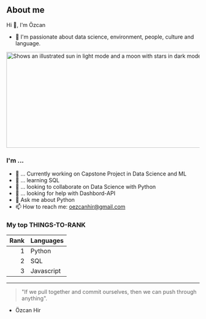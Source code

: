  ## About me
 

<!-- TO DO: add more details about me later -->


 Hi 👋, I'm Özcan
- 🥰 I'm passionate about data science, environment, people, culture and language.
<picture>
  <source media="(prefers-color-scheme: dark)" srcset="https://cdn.pixabay.com/photo/2014/10/29/12/07/robot-507811_960_720.jpg">
  <source media="(prefers-color-scheme: light)" srcset="https://cdn.pixabay.com/photo/2014/10/29/12/07/robot-507811_960_720.jpg">
  <img alt="Shows an illustrated sun in light mode and a moon with stars in dark mode."https://cdn.pixabay.com/photo/2014/10/29/12/07/robot-507811_960_720.jpg" width="700" height="250">
</picture>



### I'm ...

- 🔭 ...  Currently working on Capstone Project in Data Science and ML 
- 🌱 ...  learning SQL
- 👯 ...  looking to collaborate on Data Science with Python
- 🤔 ...  looking for help with Dashbord-API
- 💬 Ask me about Python
- 📫 How to reach me: oezcanhir@gmail.com




### My top THINGS-TO-RANK

| Rank | Languages |
|-----:|-----------|
|     1| Python    |
|     2| SQL       |
|     3| Javascript|

---
>  "If we pull together and commit ourselves, then we can push through anything".
- Özcan Hir
</details>
